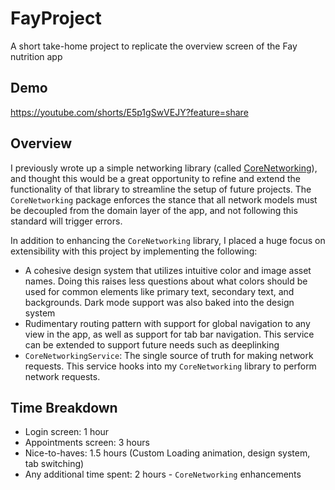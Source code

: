# FayProject
A short take-home project to replicate the overview screen of the Fay nutrition app

## Demo
https://youtube.com/shorts/E5p1gSwVEJY?feature=share

## Overview
I previously wrote up a simple networking library (called [CoreNetworking](https://github.com/brayden4012/CoreNetworking)), and thought this would be a great opportunity to refine and extend the functionality of that library to streamline the setup of future projects. The `CoreNetworking` package enforces the stance that all network models must be decoupled from the domain layer of the app, and not following this standard will trigger errors.

In addition to enhancing the `CoreNetworking` library, I placed a huge focus on extensibility with this project by implementing the following:
- A cohesive design system that utilizes intuitive color and image asset names. Doing this raises less questions about what colors should be used for common elements like primary text, secondary text, and backgrounds. Dark mode support was also baked into the design system
- Rudimentary routing pattern with support for global navigation to any view in the app, as well as support for tab bar navigation. This service can be extended to support future needs such as deeplinking
- `CoreNetworkingService`: The single source of truth for making network requests. This service hooks into my `CoreNetworking` library to perform network requests.

## Time Breakdown
- Login screen: 1 hour
- Appointments screen: 3 hours
- Nice-to-haves: 1.5 hours (Custom Loading animation, design system, tab switching) 
- Any additional time spent: 2 hours - `CoreNetworking` enhancements
